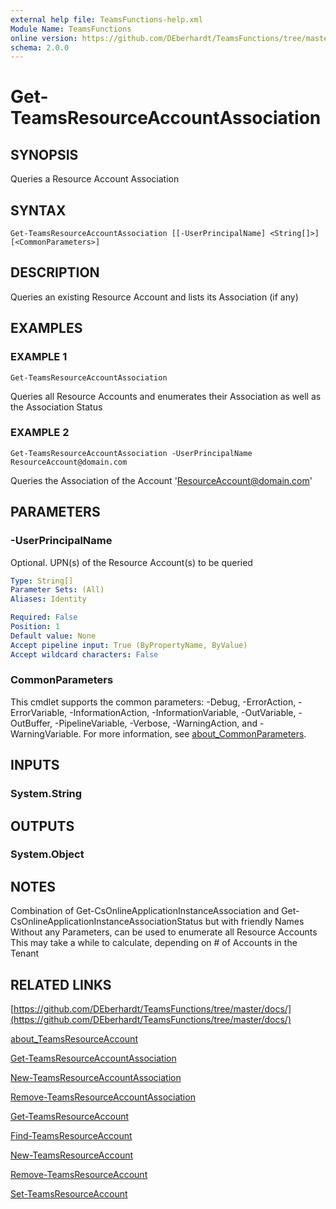 ```yaml
---
external help file: TeamsFunctions-help.xml
Module Name: TeamsFunctions
online version: https://github.com/DEberhardt/TeamsFunctions/tree/master/docs/
schema: 2.0.0
---
```


# Get-TeamsResourceAccountAssociation

## SYNOPSIS
Queries a Resource Account Association

## SYNTAX

```
Get-TeamsResourceAccountAssociation [[-UserPrincipalName] <String[]>] [<CommonParameters>]
```

## DESCRIPTION
Queries an existing Resource Account and lists its Association (if any)

## EXAMPLES

### EXAMPLE 1
```
Get-TeamsResourceAccountAssociation
```

Queries all Resource Accounts and enumerates their Association as well as the Association Status

### EXAMPLE 2
```
Get-TeamsResourceAccountAssociation -UserPrincipalName ResourceAccount@domain.com
```

Queries the Association of the Account 'ResourceAccount@domain.com'

## PARAMETERS

### -UserPrincipalName
Optional.
UPN(s) of the Resource Account(s) to be queried

```yaml
Type: String[]
Parameter Sets: (All)
Aliases: Identity

Required: False
Position: 1
Default value: None
Accept pipeline input: True (ByPropertyName, ByValue)
Accept wildcard characters: False
```

### CommonParameters
This cmdlet supports the common parameters: -Debug, -ErrorAction, -ErrorVariable, -InformationAction, -InformationVariable, -OutVariable, -OutBuffer, -PipelineVariable, -Verbose, -WarningAction, and -WarningVariable. For more information, see [about_CommonParameters](http://go.microsoft.com/fwlink/?LinkID=113216).

## INPUTS

### System.String
## OUTPUTS

### System.Object
## NOTES
Combination of Get-CsOnlineApplicationInstanceAssociation and Get-CsOnlineApplicationInstanceAssociationStatus but with friendly Names
Without any Parameters, can be used to enumerate all Resource Accounts
  This may take a while to calculate, depending on # of Accounts in the Tenant

## RELATED LINKS

[https://github.com/DEberhardt/TeamsFunctions/tree/master/docs/](https://github.com/DEberhardt/TeamsFunctions/tree/master/docs/)

[about_TeamsResourceAccount]()

[Get-TeamsResourceAccountAssociation]()

[New-TeamsResourceAccountAssociation]()

[Remove-TeamsResourceAccountAssociation]()

[Get-TeamsResourceAccount]()

[Find-TeamsResourceAccount]()

[New-TeamsResourceAccount]()

[Remove-TeamsResourceAccount]()

[Set-TeamsResourceAccount]()

